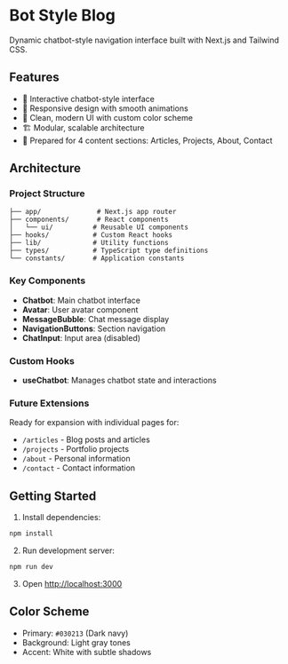 # Bot Style Blog

Dynamic chatbot-style navigation interface built with Next.js and Tailwind CSS.

## Features

- 🤖 Interactive chatbot-style interface
- 📱 Responsive design with smooth animations
- 🎨 Clean, modern UI with custom color scheme
- 🏗️ Modular, scalable architecture
- 📄 Prepared for 4 content sections: Articles, Projects, About, Contact

## Architecture

### Project Structure
```
├── app/              # Next.js app router
├── components/       # React components
│   └── ui/          # Reusable UI components
├── hooks/           # Custom React hooks
├── lib/             # Utility functions
├── types/           # TypeScript type definitions
└── constants/       # Application constants
```

### Key Components

- **Chatbot**: Main chatbot interface
- **Avatar**: User avatar component  
- **MessageBubble**: Chat message display
- **NavigationButtons**: Section navigation
- **ChatInput**: Input area (disabled)

### Custom Hooks

- **useChatbot**: Manages chatbot state and interactions

### Future Extensions

Ready for expansion with individual pages for:
- `/articles` - Blog posts and articles
- `/projects` - Portfolio projects
- `/about` - Personal information
- `/contact` - Contact information

## Getting Started

1. Install dependencies:
```bash
npm install
```

2. Run development server:
```bash
npm run dev
```

3. Open [http://localhost:3000](http://localhost:3000)

## Color Scheme

- Primary: `#030213` (Dark navy)
- Background: Light gray tones
- Accent: White with subtle shadows